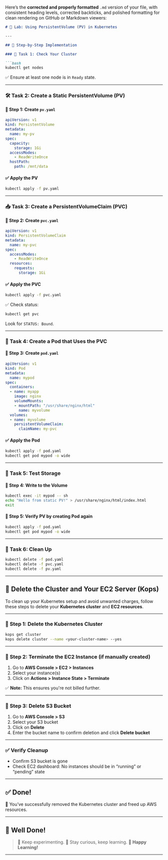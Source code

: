 Here’s the **corrected and properly formatted** `.md` version of your file, with consistent heading levels, corrected backticks, and polished formatting for clean rendering on GitHub or Markdown viewers:

````md
# 🧪 Lab: Using PersistentVolume (PV) in Kubernetes

---

## 🧩 Step-by-Step Implementation

### 🧰 Task 1: Check Your Cluster

```bash
kubectl get nodes
````

✅ Ensure at least one node is in `Ready` state.

---

### 🛠️ Task 2: Create a Static PersistentVolume (PV)

#### 📝 Step 1: Create `pv.yaml`

```yaml
apiVersion: v1
kind: PersistentVolume
metadata:
  name: my-pv
spec:
  capacity:
    storage: 1Gi
  accessModes:
    - ReadWriteOnce
  hostPath:
    path: /mnt/data
```

#### ✅ Apply the PV

```bash
kubectl apply -f pv.yaml
```

---

### 📥 Task 3: Create a PersistentVolumeClaim (PVC)

#### 📝 Step 2: Create `pvc.yaml`

```yaml
apiVersion: v1
kind: PersistentVolumeClaim
metadata:
  name: my-pvc
spec:
  accessModes:
    - ReadWriteOnce
  resources:
    requests:
      storage: 1Gi
```

#### ✅ Apply the PVC

```bash
kubectl apply -f pvc.yaml
```

✅ Check status:

```bash
kubectl get pvc
```

Look for `STATUS: Bound`.

---

### 🚀 Task 4: Create a Pod that Uses the PVC

#### 📝 Step 3: Create `pod.yaml`

```yaml
apiVersion: v1
kind: Pod
metadata:
  name: mypod
spec:
  containers:
  - name: myapp
    image: nginx
    volumeMounts:
    - mountPath: "/usr/share/nginx/html"
      name: myvolume
  volumes:
  - name: myvolume
    persistentVolumeClaim:
      claimName: my-pvc
```

#### ✅ Apply the Pod

```bash
kubectl apply -f pod.yaml
kubectl get pod mypod -o wide
```

---

### 🧪 Task 5: Test Storage

#### 🧾 Step 4: Write to the Volume

```bash
kubectl exec -it mypod -- sh
echo "Hello from static PV!" > /usr/share/nginx/html/index.html
exit
```

#### 🔁 Step 5: Verify PV by creating Pod again

```bash
kubectl apply -f pod.yaml
kubectl get pod mypod -o wide
```

---

### 🧹 Task 6: Clean Up

```bash
kubectl delete -f pod.yaml
kubectl delete -f pvc.yaml
kubectl delete -f pv.yaml
```

---

## 🚮 Delete the Cluster and Your EC2 Server (Kops)

To clean up your Kubernetes setup and avoid unwanted charges, follow these steps to delete your **Kubernetes cluster** and **EC2 resources**.

---

### 🔴 Step 1: Delete the Kubernetes Cluster

```bash
kops get cluster
kops delete cluster --name <your-cluster-name> --yes
```

---

### 🔴 Step 2: Terminate the EC2 Instance (if manually created)

1. Go to **AWS Console > EC2 > Instances**
2. Select your instance(s)
3. Click on **Actions > Instance State > Terminate**

✅ **Note:** This ensures you're not billed further.

---

### 🔴 Step 3: Delete S3 Bucket

1. Go to **AWS Console > S3**
2. Select your S3 bucket
3. Click on **Delete**
4. Enter the bucket name to confirm deletion and click **Delete bucket**

---

### ✅ Verify Cleanup

* Confirm S3 bucket is gone
* Check EC2 dashboard: No instances should be in “running” or “pending” state

---

## ✅ Done!

🎉 You’ve successfully removed the Kubernetes cluster and freed up AWS resources.

---

## 🎊 Well Done!

> 🧠 Keep experimenting.
> 🚀 Stay curious, keep learning.
> 📘 **Happy Learning!**

---

```
```

